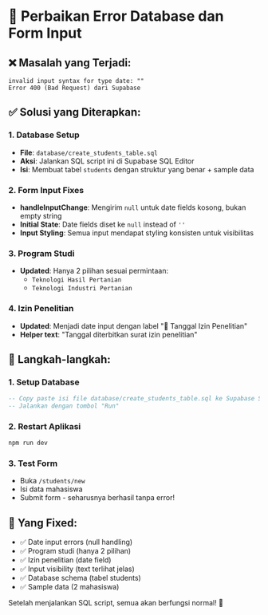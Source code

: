# 🔧 Perbaikan Error Database dan Form Input

## ❌ **Masalah yang Terjadi:**
```
invalid input syntax for type date: ""
Error 400 (Bad Request) dari Supabase
```

## ✅ **Solusi yang Diterapkan:**

### **1. Database Setup**
- **File**: `database/create_students_table.sql`
- **Aksi**: Jalankan SQL script ini di Supabase SQL Editor
- **Isi**: Membuat tabel `students` dengan struktur yang benar + sample data

### **2. Form Input Fixes**
- **handleInputChange**: Mengirim `null` untuk date fields kosong, bukan empty string
- **Initial State**: Date fields diset ke `null` instead of `''`
- **Input Styling**: Semua input mendapat styling konsisten untuk visibilitas

### **3. Program Studi**
- **Updated**: Hanya 2 pilihan sesuai permintaan:
  - `Teknologi Hasil Pertanian`
  - `Teknologi Industri Pertanian`

### **4. Izin Penelitian** 
- **Updated**: Menjadi date input dengan label "📅 Tanggal Izin Penelitian"
- **Helper text**: "Tanggal diterbitkan surat izin penelitian"

## 🚀 **Langkah-langkah:**

### **1. Setup Database** 
```sql
-- Copy paste isi file database/create_students_table.sql ke Supabase SQL Editor
-- Jalankan dengan tombol "Run"
```

### **2. Restart Aplikasi**
```bash
npm run dev
```

### **3. Test Form**
- Buka `/students/new` 
- Isi data mahasiswa
- Submit form - seharusnya berhasil tanpa error!

## 🎯 **Yang Fixed:**
- ✅ Date input errors (null handling)
- ✅ Program studi (hanya 2 pilihan)
- ✅ Izin penelitian (date field)
- ✅ Input visibility (text terlihat jelas)
- ✅ Database schema (tabel students)
- ✅ Sample data (2 mahasiswa)

Setelah menjalankan SQL script, semua akan berfungsi normal! 🎉
